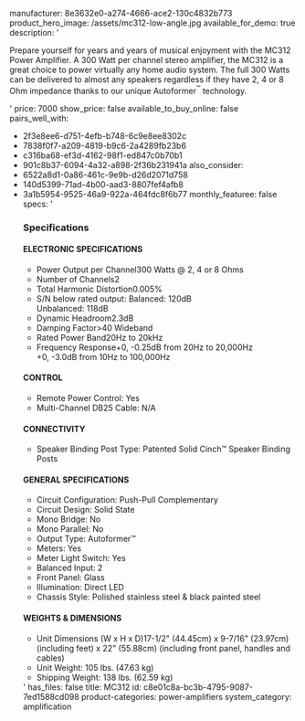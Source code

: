 manufacturer: 8e3632e0-a274-4666-ace2-130c4832b773
product_hero_image: /assets/mc312-low-angle.jpg
available_for_demo: true
description: '<p>Prepare yourself for years and years of musical enjoyment with the MC312 Power Amplifier. A 300 Watt per channel stereo amplifier, the MC312 is a great choice to power virtually any home audio system. The full 300 Watts can be delivered to almost any speakers regardless if they have 2, 4 or 8 Ohm impedance thanks to our unique Autoformer<sup>™</sup>&nbsp;technology.&nbsp;&nbsp;</p>'
price: 7000
show_price: false
available_to_buy_online: false
pairs_well_with:
  - 2f3e8ee6-d751-4efb-b748-6c9e8ee8302c
  - 7838f0f7-a209-4819-b9c6-2a4289fb23b6
  - c316ba68-ef3d-4162-98f1-ed847c0b70b1
  - 901c8b37-6094-4a32-a898-2f36b231941a
also_consider:
  - 6522a8d1-0a86-461c-9e9b-d26d2071d758
  - 140d5399-71ad-4b00-aad3-8807fef4afb8
  - 3a1b5954-9525-46a9-922a-464fdc8f6b77
monthly_featuree: false
specs: '<h3>Specifications</h3><h4>ELECTRONIC SPECIFICATIONS</h4><ul><li>Power Output per Channel300 Watts @ 2, 4 or 8 Ohms</li><li>Number of Channels2</li><li>Total Harmonic Distortion0.005%</li><li>S/N below rated output: Balanced: 120dB<br>Unbalanced: 118dB</li><li>Dynamic Headroom2.3dB</li><li>Damping Factor&gt;40 Wideband</li><li>Rated Power Band20Hz to 20kHz</li><li>Frequency Response+0, -0.25dB from 20Hz to 20,000Hz<br>+0, -3.0dB from 10Hz to 100,000Hz</li></ul><h4>CONTROL</h4><ul><li>Remote Power Control: Yes</li><li>Multi-Channel DB25 Cable: N/A</li></ul><h4>CONNECTIVITY</h4><ul><li>Speaker Binding Post Type: Patented Solid Cinch™ Speaker Binding Posts</li></ul><h4>GENERAL SPECIFICATIONS</h4><ul><li>Circuit Configuration: Push-Pull Complementary</li><li>Circuit Design: Solid State</li><li>Mono Bridge: No</li><li>Mono Parallel: No</li><li>Output Type: Autoformer™</li><li>Meters: Yes</li><li>Meter Light Switch: Yes</li><li>Balanced Input: 2</li><li>Front Panel: Glass</li><li>Illumination: Direct LED</li><li>Chassis Style: Polished stainless steel &amp; black painted steel</li></ul><h4>WEIGHTS &amp; DIMENSIONS</h4><ul><li>Unit Dimensions (W x H x D)17-1/2" (44.45cm) x 9-7/16" (23.97cm) (including feet) x 22" (55.88cm) (including front panel, handles and cables)</li><li>Unit Weight: 105 lbs. (47.63 kg)</li><li>Shipping Weight: 138 lbs. (62.59 kg)</li></ul>'
has_files: false
title: MC312
id: c8e01c8a-bc3b-4795-9087-7ed1588cd098
product-categories: power-amplifiers
system_category: amplification
